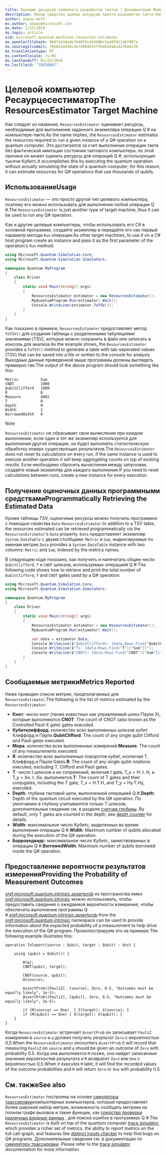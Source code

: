 ```yaml
---
title: Оценщик ресурсов комплекта разработки тактов | Документация Майкрософт
description: Обзор средства оценки ресурсов пакета разработки такта Майкрософт
author: anpaz-msft
ms.author: anpaz@microsoft.com
ms.date: 1/22/2019
ms.topic: article
uid: microsoft.quantum.machines.resources-estimator
ms.openlocfilehash: 960fda3dade7648f9cd24496c3a49fd11d6f807a
ms.sourcegitcommit: f8d6d32d16c3e758046337fb4b16a8c42fb04c39
ms.translationtype: MT
ms.contentlocale: ru-RU
ms.lasthandoff: 01/29/2020
ms.locfileid: "76820867"
---
```

# <a name="the-resourcesestimator-target-machine"></a><span data-ttu-id="1884a-103">Целевой компьютер Ресаурцесестиматор</span><span class="sxs-lookup"><span data-stu-id="1884a-103">The ResourcesEstimator Target Machine</span></span>

<span data-ttu-id="1884a-104">Как следует из названия, `ResourcesEstimator` оценивает ресурсы, необходимые для выполнения заданного экземпляра операции Q # на компьютере-такте.</span><span class="sxs-lookup"><span data-stu-id="1884a-104">As the name implies, the `ResourcesEstimator` estimates the resources required to run a given instance of a Q# operation on a quantum computer.</span></span>
<span data-ttu-id="1884a-105">Это достигается за счет выполнения операции такта без фактической имитации состояния тактового компьютера. по этой причине он может оценить ресурсы для операций Q #, использующих тысячи Кубитс.</span><span class="sxs-lookup"><span data-stu-id="1884a-105">It accomplishes this by executing the quantum operation without actually simulating the state of a quantum computer; for this reason, it can estimate resources for Q# operations that use thousands of qubits.</span></span>

## <a name="usage"></a><span data-ttu-id="1884a-106">Использование</span><span class="sxs-lookup"><span data-stu-id="1884a-106">Usage</span></span>

<span data-ttu-id="1884a-107">`ResourcesEstimator` — это просто другой тип целевого компьютера, поэтому его можно использовать для выполнения любой операции Q #.</span><span class="sxs-lookup"><span data-stu-id="1884a-107">The `ResourcesEstimator` is just another type of target machine, thus it can be used to run any Q# operation.</span></span> 

<span data-ttu-id="1884a-108">Как и другие целевые компьютеры, чтобы использовать его C# в основной программе, создайте экземпляр и передайте его как первый параметр метода `Run` операции:</span><span class="sxs-lookup"><span data-stu-id="1884a-108">As other target machines, to use it on a C# host program create an instance and pass it as the first parameter of the operation's `Run` method:</span></span>

```csharp
using Microsoft.Quantum.Simulation.Core;
using Microsoft.Quantum.Simulation.Simulators;

namespace Quantum.MyProgram
{
    class Driver
    {
        static void Main(string[] args)
        {
            ResourcesEstimator estimator = new ResourcesEstimator();
            MyQuantumProgram.Run(estimator).Wait();
            Console.WriteLine(estimator.ToTSV());
        }
    }
}
```

<span data-ttu-id="1884a-109">Как показано в примере, `ResourcesEstimator` предоставляет метод `ToTSV()` для создания таблицы с разделенными табуляциями значениями (TSV), которые можно сохранить в файл или записать в консоль для анализа.</span><span class="sxs-lookup"><span data-stu-id="1884a-109">As the example shows, the `ResourcesEstimator` provides a `ToTSV()` method to generate a table with tab-seperated-values (TSV) that can be saved into a file or written to the console for analysis.</span></span> <span data-ttu-id="1884a-110">Выходные данные приведенной выше программы должны выглядеть примерно так:</span><span class="sxs-lookup"><span data-stu-id="1884a-110">The output of the above program should look something like this:</span></span>

```Output
Metric          Sum
CNOT            1000
QubitClifford   1000
R               0
Measure         4002
T               0
Depth           0
Width           2
BorrowedWidth   0
```

> [!NOTE]
> <span data-ttu-id="1884a-111">`ResourcesEstimator` не сбрасывает свои вычисления при каждом выполнении, если один и тот же экземпляр используется для выполнения другой операции, он будет выполнять статистическую обработку поверх существующих результатов.</span><span class="sxs-lookup"><span data-stu-id="1884a-111">The `ResourcesEstimator` does not reset its calculations on every run, if the same instance is used to execute another operation it will keep aggregating counts on top of existing results.</span></span>
> <span data-ttu-id="1884a-112">Если необходимо сбросить вычисления между запусками, создайте новый экземпляр для каждого выполнения.</span><span class="sxs-lookup"><span data-stu-id="1884a-112">If you need to reset calculations between runs, create a new instance for every execution.</span></span>


## <a name="programmatically-retrieving-the-estimated-data"></a><span data-ttu-id="1884a-113">Получение оценочных данных программными средствами</span><span class="sxs-lookup"><span data-stu-id="1884a-113">Programmatically Retrieving the Estimated Data</span></span>

<span data-ttu-id="1884a-114">Кроме таблицы TSV, оценочные ресурсы можно получить программно с помощью свойства `Data` `ResourcesEstimator`.</span><span class="sxs-lookup"><span data-stu-id="1884a-114">In addition to a TSV table, the resources estimated can be retrieved programmatically via the `ResourcesEstimator`'s `Data` property.</span></span> <span data-ttu-id="1884a-115">`Data` предоставляет экземпляр `System.DataTable` с двумя столбцами: `Metric` и `Sum`, индексируемые по именам метрик.</span><span class="sxs-lookup"><span data-stu-id="1884a-115">`Data` provides a `System.DataTable` instance with two columns: `Metric` and `Sum`, indexed by the metrics names.</span></span>

<span data-ttu-id="1884a-116">В следующем коде показано, как получить и напечатать общее число `QubitClifford`, `T` и `CNOT` шлюзов, используемых операцией Q #:</span><span class="sxs-lookup"><span data-stu-id="1884a-116">The following code shows how to retrieve and print the total number of `QubitClifford`, `T` and `CNOT` gates used by a Q# operation:</span></span>

```csharp
using Microsoft.Quantum.Simulation.Core;
using Microsoft.Quantum.Simulation.Simulators;

namespace Quantum.MyProgram
{
    class Driver
    {
        static void Main(string[] args)
        {
            ResourcesEstimator estimator = new ResourcesEstimator();
            MyQuantumProgram.Run(estimator).Wait();

            var data = estimator.Data;
            Console.WriteLine($"QubitCliffords: {data.Rows.Find("QubitClifford")["Sum"]}");
            Console.WriteLine($"Ts: {data.Rows.Find("T")["Sum"]}");
            Console.WriteLine($"CNOTs: {data.Rows.Find("CNOT")["Sum"]}");
        }
    }
}
```

## <a name="metrics-reported"></a><span data-ttu-id="1884a-117">Сообщаемые метрики</span><span class="sxs-lookup"><span data-stu-id="1884a-117">Metrics Reported</span></span>

<span data-ttu-id="1884a-118">Ниже приведен список метрик, предполагаемых для `ResourcesEstimator`.</span><span class="sxs-lookup"><span data-stu-id="1884a-118">The following is the list of metrics estimated by the `ResourcesEstimator`:</span></span>

* <span data-ttu-id="1884a-119">__Кнот__: число кнот (также известных как управляемый шлюз Паули X), которые выполняются.</span><span class="sxs-lookup"><span data-stu-id="1884a-119">__CNOT__: The count of CNOT (also known as the Controlled Pauli X gate) gates executed.</span></span>
* <span data-ttu-id="1884a-120">__Кубитклиффорд__: количество всех выполненных шлюзов кубит Клиффорд и Паули.</span><span class="sxs-lookup"><span data-stu-id="1884a-120">__QubitClifford__: The count of any single qubit Clifford and Pauli gates executed.</span></span>
* <span data-ttu-id="1884a-121">__Мера__: количество всех выполненных измерений.</span><span class="sxs-lookup"><span data-stu-id="1884a-121">__Measure__:  The count of any measurements executed.</span></span>
* <span data-ttu-id="1884a-122">__R__: количество всех выполненных поворотов кубит, исключая T, Клиффорд и Паули Gates.</span><span class="sxs-lookup"><span data-stu-id="1884a-122">__R__: The count of any single qubit rotations executed, excluding T, Clifford and Pauli gates.</span></span>
* <span data-ttu-id="1884a-123">__T__: число t шлюзов и их сопряжений, включая t gate, T_x = H. t. H, и T_y = Хи. t. Хи, выполняется.</span><span class="sxs-lookup"><span data-stu-id="1884a-123">__T__: The count of T gates and their conjugates, including the T gate, T_x = H.T.H, and T_y = Hy.T.Hy, executed.</span></span>
* <span data-ttu-id="1884a-124">__Depth__: глубина тактовой цепи, выполненной операцией Q #.</span><span class="sxs-lookup"><span data-stu-id="1884a-124">__Depth__: Depth of the quantum circuit executed by the Q# operation.</span></span> <span data-ttu-id="1884a-125">По умолчанию в глубину учитываются только T шлюзов, дополнительные сведения см. в разделе [счетчик глубины](xref:microsoft.quantum.machines.qc-trace-simulator.depth-counter) .</span><span class="sxs-lookup"><span data-stu-id="1884a-125">By default, only T gates are counted in the depth, see [depth counter](xref:microsoft.quantum.machines.qc-trace-simulator.depth-counter) for details.</span></span>
* <span data-ttu-id="1884a-126">__Width__: максимальное число Кубитс, выделенных во время выполнения операции Q #.</span><span class="sxs-lookup"><span data-stu-id="1884a-126">__Width__: Maximum number of qubits allocated during the execution of the Q# operation.</span></span>
* <span data-ttu-id="1884a-127">__Борроведвидс__: максимальное число Кубитс, заимствованных в операции Q #.</span><span class="sxs-lookup"><span data-stu-id="1884a-127">__BorrowedWidth__: Maximum number of qubits borrowed inside the Q# operation.</span></span>


## <a name="providing-the-probability-of-measurement-outcomes"></a><span data-ttu-id="1884a-128">Предоставление вероятности результатов измерения</span><span class="sxs-lookup"><span data-stu-id="1884a-128">Providing the Probability of Measurement Outcomes</span></span>

<span data-ttu-id="1884a-129"><xref:microsoft.quantum.intrinsic.assertprob> из пространства имен <xref:microsoft.quantum.intrinsic> можно использовать, чтобы предоставить сведения о ожидаемой вероятности измерения, чтобы обеспечить выполнение программы Q #.</span><span class="sxs-lookup"><span data-stu-id="1884a-129"><xref:microsoft.quantum.intrinsic.assertprob> from the <xref:microsoft.quantum.intrinsic> namespace can be used to provide information about the expected probability of a measurement to help drive the execution of the Q# program.</span></span> <span data-ttu-id="1884a-130">Проиллюстрируем это на примере.</span><span class="sxs-lookup"><span data-stu-id="1884a-130">The following example illustrates this:</span></span>

```qsharp
operation Teleport(source : Qubit, target : Qubit) : Unit {

    using (qubit = Qubit()) {

        H(q);
        CNOT(qubit, target);

        CNOT(source, qubit);
        H(source);

        AssertProb([PauliZ], [source], Zero, 0.5, "Outcomes must be equally likely", 1e-5);
        AssertProb([PauliZ], [qubit], Zero, 0.5, "Outcomes must be equally likely", 1e-5);

        if (M(source) == One)  { Z(target); X(source); }
        if (M(qubit) == One) { X(target); X(qubit); }
    }
}
```

<span data-ttu-id="1884a-131">Когда `ResourcesEstimator` встречает `AssertProb` он записывает `PauliZ` измерения в `source` и `q` должен получить результат `Zero` с вероятностью 0,5.</span><span class="sxs-lookup"><span data-stu-id="1884a-131">When the `ResourcesEstimator` encounters `AssertProb` it will record that measuring `PauliZ` on `source` and `q` should be given an outcome of `Zero` with probability 0.5.</span></span> <span data-ttu-id="1884a-132">Когда она выполняется `M` позже, она найдет записанные значения вероятностей результата и `M` возвратит `Zero` или `One` с вероятностью 0,5.</span><span class="sxs-lookup"><span data-stu-id="1884a-132">When it executes `M` later, it will find the recorded values of the outcome probabilities and `M` will return `Zero` or `One` with probability 0.5.</span></span>


## <a name="see-also"></a><span data-ttu-id="1884a-133">См. также</span><span class="sxs-lookup"><span data-stu-id="1884a-133">See also</span></span>

<span data-ttu-id="1884a-134">`ResourcesEstimator` построены на основе [симулятора трассировки](xref:microsoft.quantum.machines.qc-trace-simulator.intro)компьютерных компьютеров, который предоставляет более широкий набор метрик, возможность сообщать метрики на полном графе вызовов и такие функции, как [средство проверки различных входных данных](xref:microsoft.quantum.machines.qc-trace-simulator.distinct-inputs) , для поиска ошибок в программах Q #.</span><span class="sxs-lookup"><span data-stu-id="1884a-134">The `ResourcesEstimator` is built on top of the quantum computer [trace simulator](xref:microsoft.quantum.machines.qc-trace-simulator.intro), which provides a richer set of metrics, the ability to report metrics on the full call-graph, and features like [distinct inputs checker](xref:microsoft.quantum.machines.qc-trace-simulator.distinct-inputs) to help find bugs on Q# programs.</span></span> <span data-ttu-id="1884a-135">Дополнительные сведения см. в документации по [симулятору трассировки](xref:microsoft.quantum.machines.qc-trace-simulator.intro) .</span><span class="sxs-lookup"><span data-stu-id="1884a-135">Please refer to the [trace simulator](xref:microsoft.quantum.machines.qc-trace-simulator.intro) documentation for more information.</span></span>

